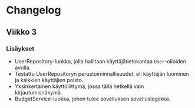 # Changelog

## Viikko 3

### Lisäykset

* UserRepository-luokka, jolla hallitaan käyttäjätietokantaa `User`-olioiden avulla.
* Testattu UserRepositoryn perustoiminnallisuudet, eli käyttäjän luominen ja kaikkien käyttäjien poisto.
* Yksinkertainen käyttöliittymä, jossa tällä hetkellä vain kirjautumisnäkymä.
* BudgetService-luokka, johon tulee sovelluksen sovelluslogiikka.